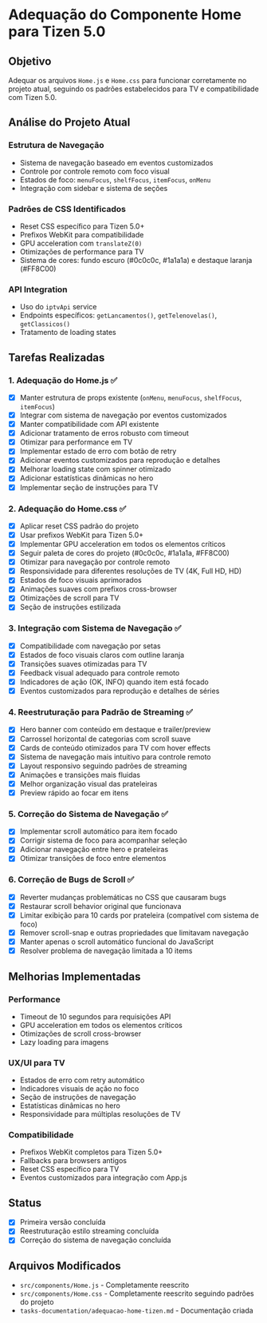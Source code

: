 # Adequação do Componente Home para Tizen 5.0

## Objetivo
Adequar os arquivos `Home.js` e `Home.css` para funcionar corretamente no projeto atual, seguindo os padrões estabelecidos para TV e compatibilidade com Tizen 5.0.

## Análise do Projeto Atual

### Estrutura de Navegação
- Sistema de navegação baseado em eventos customizados
- Controle por controle remoto com foco visual
- Estados de foco: `menuFocus`, `shelfFocus`, `itemFocus`, `onMenu`
- Integração com sidebar e sistema de seções

### Padrões de CSS Identificados
- Reset CSS específico para Tizen 5.0+
- Prefixos WebKit para compatibilidade
- GPU acceleration com `translateZ(0)`
- Otimizações de performance para TV
- Sistema de cores: fundo escuro (#0c0c0c, #1a1a1a) e destaque laranja (#FF8C00)

### API Integration
- Uso do `iptvApi` service
- Endpoints específicos: `getLancamentos()`, `getTelenovelas()`, `getClassicos()`
- Tratamento de loading states

## Tarefas Realizadas

### 1. Adequação do Home.js ✅
- [x] Manter estrutura de props existente (`onMenu`, `menuFocus`, `shelfFocus`, `itemFocus`)
- [x] Integrar com sistema de navegação por eventos customizados
- [x] Manter compatibilidade com API existente
- [x] Adicionar tratamento de erros robusto com timeout
- [x] Otimizar para performance em TV
- [x] Implementar estado de erro com botão de retry
- [x] Adicionar eventos customizados para reprodução e detalhes
- [x] Melhorar loading state com spinner otimizado
- [x] Adicionar estatísticas dinâmicas no hero
- [x] Implementar seção de instruções para TV

### 2. Adequação do Home.css ✅
- [x] Aplicar reset CSS padrão do projeto
- [x] Usar prefixos WebKit para Tizen 5.0+
- [x] Implementar GPU acceleration em todos os elementos críticos
- [x] Seguir paleta de cores do projeto (#0c0c0c, #1a1a1a, #FF8C00)
- [x] Otimizar para navegação por controle remoto
- [x] Responsividade para diferentes resoluções de TV (4K, Full HD, HD)
- [x] Estados de foco visuais aprimorados
- [x] Animações suaves com prefixos cross-browser
- [x] Otimizações de scroll para TV
- [x] Seção de instruções estilizada

### 3. Integração com Sistema de Navegação ✅
- [x] Compatibilidade com navegação por setas
- [x] Estados de foco visuais claros com outline laranja
- [x] Transições suaves otimizadas para TV
- [x] Feedback visual adequado para controle remoto
- [x] Indicadores de ação (OK, INFO) quando item está focado
- [x] Eventos customizados para reprodução e detalhes de séries

### 4. Reestruturação para Padrão de Streaming ✅
- [x] Hero banner com conteúdo em destaque e trailer/preview
- [x] Carrossel horizontal de categorias com scroll suave
- [x] Cards de conteúdo otimizados para TV com hover effects
- [x] Sistema de navegação mais intuitivo para controle remoto
- [x] Layout responsivo seguindo padrões de streaming
- [x] Animações e transições mais fluidas
- [x] Melhor organização visual das prateleiras
- [x] Preview rápido ao focar em itens

### 5. Correção do Sistema de Navegação ✅
- [x] Implementar scroll automático para item focado
- [x] Corrigir sistema de foco para acompanhar seleção
- [x] Adicionar navegação entre hero e prateleiras
- [x] Otimizar transições de foco entre elementos

### 6. Correção de Bugs de Scroll ✅
- [x] Reverter mudanças problemáticas no CSS que causaram bugs
- [x] Restaurar scroll behavior original que funcionava
- [x] Limitar exibição para 10 cards por prateleira (compatível com sistema de foco)
- [x] Remover scroll-snap e outras propriedades que limitavam navegação
- [x] Manter apenas o scroll automático funcional do JavaScript
- [x] Resolver problema de navegação limitada a 10 items

## Melhorias Implementadas

### Performance
- Timeout de 10 segundos para requisições API
- GPU acceleration em todos os elementos críticos
- Otimizações de scroll cross-browser
- Lazy loading para imagens

### UX/UI para TV
- Estados de erro com retry automático
- Indicadores visuais de ação no foco
- Seção de instruções de navegação
- Estatísticas dinâmicas no hero
- Responsividade para múltiplas resoluções de TV

### Compatibilidade
- Prefixos WebKit completos para Tizen 5.0+
- Fallbacks para browsers antigos
- Reset CSS específico para TV
- Eventos customizados para integração com App.js

## Status
- [x] Primeira versão concluída
- [x] Reestruturação estilo streaming concluída
- [x] Correção do sistema de navegação concluída

## Arquivos Modificados
- `src/components/Home.js` - Completamente reescrito
- `src/components/Home.css` - Completamente reescrito seguindo padrões do projeto
- `tasks-documentation/adequacao-home-tizen.md` - Documentação criada 